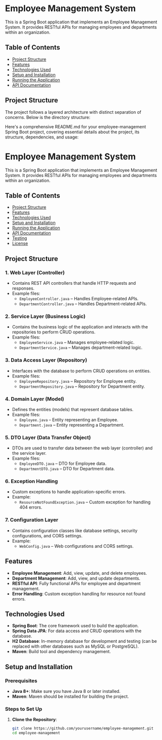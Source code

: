 # Employee Management System

This is a Spring Boot application that implements an Employee Management System. It provides RESTful APIs for managing employees and departments within an organization.

## Table of Contents
- [Project Structure](#project-structure)
- [Features](#features)
- [Technologies Used](#technologies-used)
- [Setup and Installation](#setup-and-installation)
- [Running the Application](#running-the-application)
- [API Documentation](#api-documentation)

## Project Structure

The project follows a layered architecture with distinct separation of concerns. Below is the directory structure:

Here's a comprehensive README.md for your employee-management Spring Boot project, covering essential details about the project, its structure, dependencies, and usage:

# Employee Management System

This is a Spring Boot application that implements an Employee Management System. It provides RESTful APIs for managing employees and departments within an organization.

## Table of Contents
- [Project Structure](#project-structure)
- [Features](#features)
- [Technologies Used](#technologies-used)
- [Setup and Installation](#setup-and-installation)
- [Running the Application](#running-the-application)
- [API Documentation](#api-documentation)
- [Testing](#testing)
- [License](#license)

## Project Structure

### 1. Web Layer (Controller)
- Contains REST API controllers that handle HTTP requests and responses.
- Example files:
  - `EmployeeController.java` – Handles Employee-related APIs.
  - `DepartmentController.java` – Handles Department-related APIs.

### 2. Service Layer (Business Logic)
- Contains the business logic of the application and interacts with the repositories to perform CRUD operations.
- Example files:
  - `EmployeeService.java` – Manages employee-related logic.
  - `DepartmentService.java` – Manages department-related logic.

### 3. Data Access Layer (Repository)
- Interfaces with the database to perform CRUD operations on entities.
- Example files:
  - `EmployeeRepository.java` – Repository for Employee entity.
  - `DepartmentRepository.java` – Repository for Department entity.

### 4. Domain Layer (Model)
- Defines the entities (models) that represent database tables.
- Example files:
  - `Employee.java` – Entity representing an Employee.
  - `Department.java` – Entity representing a Department.

### 5. DTO Layer (Data Transfer Object)
- DTOs are used to transfer data between the web layer (controller) and the service layer.
- Example files:
  - `EmployeeDTO.java` – DTO for Employee data.
  - `DepartmentDTO.java` – DTO for Department data.

### 6. Exception Handling
- Custom exceptions to handle application-specific errors.
- Example:
  - `ResourceNotFoundException.java` – Custom exception for handling 404 errors.

### 7. Configuration Layer
- Contains configuration classes like database settings, security configurations, and CORS settings.
- Example:
  - `WebConfig.java` – Web configurations and CORS settings.

## Features

- **Employee Management**: Add, view, update, and delete employees.
- **Department Management**: Add, view, and update departments.
- **RESTful API**: Fully functional APIs for employee and department management.
- **Error Handling**: Custom exception handling for resource not found errors.

## Technologies Used

- **Spring Boot**: The core framework used to build the application.
- **Spring Data JPA**: For data access and CRUD operations with the database.
- **H2 Database**: In-memory database for development and testing (can be replaced with other databases such as MySQL or PostgreSQL).
- **Maven**: Build tool and dependency management.

## Setup and Installation

### Prerequisites

- **Java 8+**: Make sure you have Java 8 or later installed.
- **Maven**: Maven should be installed for building the project.

### Steps to Set Up

1. **Clone the Repository**:
   ```bash
   git clone https://github.com/yourusername/employee-management.git
   cd employee-management

